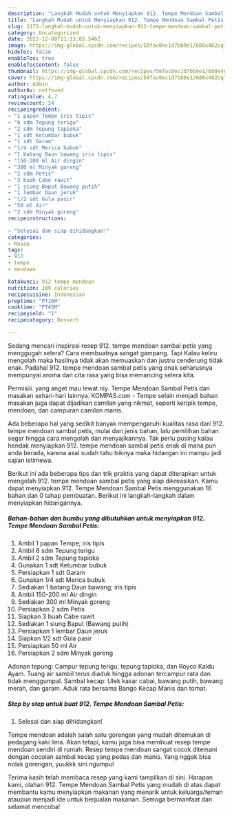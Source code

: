 ```yaml
---
description: "Langkah Mudah untuk Menyiapkan 912. Tempe Mendoan Sambal Petis yang Menggugah Selera, Buat Buka Puasa Lezat Sekali"
title: "Langkah Mudah untuk Menyiapkan 912. Tempe Mendoan Sambal Petis yang Menggugah Selera, Buat Buka Puasa Lezat Sekali"
slug: 3175-langkah-mudah-untuk-menyiapkan-912-tempe-mendoan-sambal-petis-yang-menggugah-selera-buat-buka-puasa-lezat-sekali
category: Uncategorized
date: 2022-12-08T11:13:03.546Z
image: https://img-global.cpcdn.com/recipes/58fac0ec1d7bb9e1/680x482cq70/912-tempe-mendoan-sambal-petis-foto-resep-utama.jpg
hideToc: false
enableToc: true
enableTocContent: false
thumbnail: https://img-global.cpcdn.com/recipes/58fac0ec1d7bb9e1/680x482cq70/912-tempe-mendoan-sambal-petis-foto-resep-utama.jpg
cover: https://img-global.cpcdn.com/recipes/58fac0ec1d7bb9e1/680x482cq70/912-tempe-mendoan-sambal-petis-foto-resep-utama.jpg
author: Admin
authorAv: notfound
ratingvalue: 4.7
reviewcount: 24
recipeingredient:
- "1 papan Tempe iris tipis"
- "6 sdm Tepung terigu"
- "2 sdm Tepung tapioka"
- "1 sdt Ketumbar bubuk"
- "1 sdt Garam"
- "1/4 sdt Merica bubuk"
- "1 batang Daun bawang iris tipis"
- "150-200 ml Air dingin"
- "300 ml Minyak goreng"
- "2 sdm Petis"
- "3 buah Cabe rawit"
- "1 siung Baput Bawang putih"
- "1 lembar Daun jeruk"
- "1/2 sdt Gula pasir"
- "50 ml Air"
- "2 sdm Minyak goreng"
recipeinstructions:

- "Selesai dan siap dihidangkan!"
categories:
- Resep
tags:
- 912
- tempe
- mendoan

katakunci: 912 tempe mendoan 
nutrition: 289 calories
recipecuisine: Indonesian
preptime: "PT16M"
cooktime: "PT45M"
recipeyield: "1"
recipecategory: Dessert

---
```



Sedang mencari inspirasi resep 912. tempe mendoan sambal petis yang menggugah selera? Cara membuatnya sangat gampang. Tapi Kalau keliru mengolah maka hasilnya tidak akan memuaskan dan justru cenderung tidak enak. Padahal 912. tempe mendoan sambal petis yang enak seharusnya mempunyai aroma dan cita rasa yang bisa memancing selera kita.


Permisiii. yang anget mau lewat niy. Tempe Mendoan Sambal Petis dan masakan sehari-hari lainnya. KOMPAS.com - Tempe selain menjadi bahan masakan juga dapat dijadikan camilan yang nikmat, seperti keripik tempe, mendoan, dan campuran camilan manis.

Ada beberapa hal yang sedikit banyak mempengaruhi kualitas rasa dari 912. tempe mendoan sambal petis, mulai dari jenis bahan, lalu pemilihan bahan segar hingga cara mengolah dan menyajikannya. Tak perlu pusing kalau hendak menyiapkan 912. tempe mendoan sambal petis enak di mana pun anda berada, karena asal sudah tahu triknya maka hidangan ini mampu jadi sajian istimewa.


Berikut ini ada beberapa tips dan trik praktis yang dapat diterapkan untuk mengolah 912. tempe mendoan sambal petis yang siap dikreasikan. Kamu dapat menyiapkan 912. Tempe Mendoan Sambal Petis menggunakan 16 bahan dan 0 tahap pembuatan. Berikut ini langkah-langkah dalam menyiapkan hidangannya.

<!--inarticleads1-->

##### Bahan-bahan dan bumbu yang dibutuhkan untuk menyiapkan 912. Tempe Mendoan Sambal Petis:

1. Ambil 1 papan Tempe; iris tipis
1. Ambil 6 sdm Tepung terigu
1. Ambil 2 sdm Tepung tapioka
1. Gunakan 1 sdt Ketumbar bubuk
1. Persiapkan 1 sdt Garam
1. Gunakan 1/4 sdt Merica bubuk
1. Sediakan 1 batang Daun bawang; iris tipis
1. Ambil 150-200 ml Air dingin
1. Sediakan 300 ml Minyak goreng
1. Persiapkan 2 sdm Petis
1. Siapkan 3 buah Cabe rawit
1. Sediakan 1 siung Baput (Bawang putih)
1. Persiapkan 1 lembar Daun jeruk
1. Siapkan 1/2 sdt Gula pasir
1. Persiapkan 50 ml Air
1. Persiapkan 2 sdm Minyak goreng


Adonan tepung: Campur tepung terigu, tepung tapioka, dan Royco Kaldu Ayam. Tuang air sambil terus diaduk hingga adonan tercampur rata dan tidak menggumpal. Sambal kecap: Ulek kasar cabai, bawang putih, bawang merah, dan garam. Aduk rata bersama Bango Kecap Manis dan tomat. 

<!--inarticleads2-->

##### Step by step untuk buat 912. Tempe Mendoan Sambal Petis:


1. Selesai dan siap dihidangkan!

Tempe mendoan adalah salah satu gorengan yang mudah ditemukan di pedagang kaki lima. Akan tetapi, kamu juga bisa membuat resep tempe mendoan sendiri di rumah. Resep tempe mendoan sangat cocok ditemani dengan cocolan sambal kecap yang pedas dan manis. Yang nggak bisa nolak gorengan, yuukkk sini ngumpul 

Terima kasih telah membaca resep yang kami tampilkan di sini. Harapan kami, olahan 912. Tempe Mendoan Sambal Petis yang mudah di atas dapat membantu kamu menyiapkan makanan yang menarik untuk keluarga/teman ataupun menjadi ide untuk berjualan makanan. Semoga bermanfaat dan selamat mencoba!
